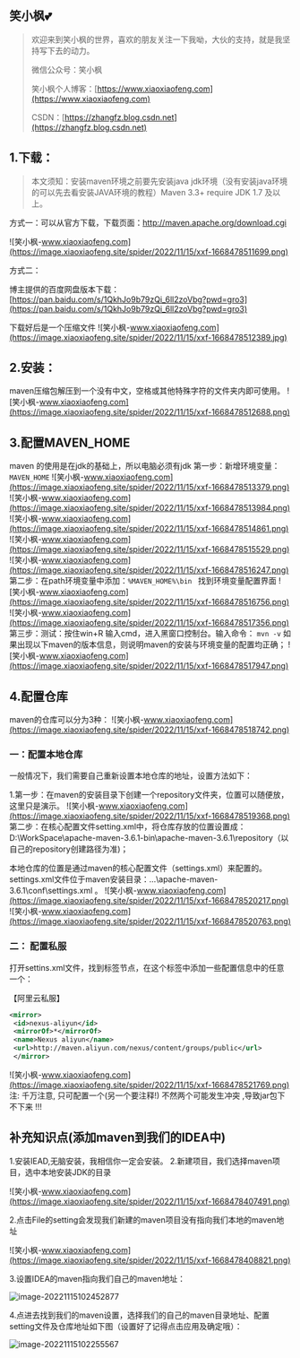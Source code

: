 ## 笑小枫💕

> 欢迎来到笑小枫的世界，喜欢的朋友关注一下我呦，大伙的支持，就是我坚持写下去的动力。
>
> 微信公众号：笑小枫
>
> 笑小枫个人博客：[https://www.xiaoxiaofeng.com](https://www.xiaoxiaofeng.com)
>
> CSDN：[https://zhangfz.blog.csdn.net](https://zhangfz.blog.csdn.net)



## 1.下载： ##

> 本文须知：安装maven环境之前要先安装java jdk环境（没有安装java环境的可以先去看安装JAVA环境的教程）Maven 3.3+ require JDK 1.7 及以上。

方式一：可以从官方下载，下载页面：http://maven.apache.org/download.cgi 

![笑小枫-www.xiaoxiaofeng.com](https://image.xiaoxiaofeng.site/spider/2022/11/15/xxf-1668478511699.png)

方式二：

博主提供的百度网盘版本下载：[https://pan.baidu.com/s/1QkhJo9b79zQi_6ll2zoVbg?pwd=gro3](https://pan.baidu.com/s/1QkhJo9b79zQi_6ll2zoVbg?pwd=gro3)



下载好后是一个压缩文件
![笑小枫-www.xiaoxiaofeng.com](https://image.xiaoxiaofeng.site/spider/2022/11/15/xxf-1668478512389.jpg)

## 2.安装： ##

maven压缩包解压到一个没有中文，空格或其他特殊字符的文件夹内即可使用。
![笑小枫-www.xiaoxiaofeng.com](https://image.xiaoxiaofeng.site/spider/2022/11/15/xxf-1668478512688.png)

## 3.配置MAVEN\_HOME ##

maven 的使用是在jdk的基础上，所以电脑必须有jdk
第一步：新增环境变量：`MAVEN_HOME`
![笑小枫-www.xiaoxiaofeng.com](https://image.xiaoxiaofeng.site/spider/2022/11/15/xxf-1668478513379.png)
![笑小枫-www.xiaoxiaofeng.com](https://image.xiaoxiaofeng.site/spider/2022/11/15/xxf-1668478513984.png)
![笑小枫-www.xiaoxiaofeng.com](https://image.xiaoxiaofeng.site/spider/2022/11/15/xxf-1668478514861.png)
![笑小枫-www.xiaoxiaofeng.com](https://image.xiaoxiaofeng.site/spider/2022/11/15/xxf-1668478515529.png)
![笑小枫-www.xiaoxiaofeng.com](https://image.xiaoxiaofeng.site/spider/2022/11/15/xxf-1668478516247.png)
第二步：在path环境变量中添加：`%MAVEN_HOME%\bin `
找到环境变量配置界面
![笑小枫-www.xiaoxiaofeng.com](https://image.xiaoxiaofeng.site/spider/2022/11/15/xxf-1668478516756.png)
![笑小枫-www.xiaoxiaofeng.com](https://image.xiaoxiaofeng.site/spider/2022/11/15/xxf-1668478517356.png)
第三步：测试：按住win+R 输入cmd，进入黑窗口控制台。输入命令： `mvn -v`
如果出现以下maven的版本信息，则说明maven的安装与环境变量的配置均正确；
![笑小枫-www.xiaoxiaofeng.com](https://image.xiaoxiaofeng.site/spider/2022/11/15/xxf-1668478517947.png)

## 4.配置仓库 ##

maven的仓库可以分为3种：
![笑小枫-www.xiaoxiaofeng.com](https://image.xiaoxiaofeng.site/spider/2022/11/15/xxf-1668478518742.png)
### 一：配置本地仓库
一般情况下，我们需要自己重新设置本地仓库的地址，设置方法如下：

1.第一步：在maven的安装目录下创建一个repository文件夹，位置可以随便放，这里只是演示。
![笑小枫-www.xiaoxiaofeng.com](https://image.xiaoxiaofeng.site/spider/2022/11/15/xxf-1668478519368.png)
第二步：在核心配置文件setting.xml中，将仓库存放的位置设置成：D:\\WorkSpace\\apache-maven-3.6.1-bin\\apache-maven-3.6.1\\repository（以自己的repository创建路径为准)；

本地仓库的位置是通过maven的核心配置文件（settings.xml）来配置的。settings.xml文件位于maven安装目录：…\\apache-maven-3.6.1\\conf\\settings.xml 。
![笑小枫-www.xiaoxiaofeng.com](https://image.xiaoxiaofeng.site/spider/2022/11/15/xxf-1668478520217.png)
![笑小枫-www.xiaoxiaofeng.com](https://image.xiaoxiaofeng.site/spider/2022/11/15/xxf-1668478520763.png)
### 二： 配置私服

打开settins.xml文件，找到<mirrors>标签节点，在这个标签中添加一些配置信息中的任意一个：

【阿里云私服】

```xml
<mirror>
 <id>nexus-aliyun</id>
 <mirrorOf>*</mirrorOf>
 <name>Nexus aliyun</name>
 <url>http://maven.aliyun.com/nexus/content/groups/public</url>
 </mirror>
```

![笑小枫-www.xiaoxiaofeng.com](https://image.xiaoxiaofeng.site/spider/2022/11/15/xxf-1668478521769.png)
注: 千万注意, 只可配置一个(另一个要注释!) 不然两个可能发生冲突 ,导致jar包下不下来 !!!

## 补充知识点(添加maven到我们的IDEA中)

1.安装IEAD,无脑安装，我相信你一定会安装。
2.新建项目，我们选择maven项目，选中本地安装JDK的目录

![笑小枫-www.xiaoxiaofeng.com](https://image.xiaoxiaofeng.site/spider/2022/11/15/xxf-1668478407491.png)

2.点击File的setting会发现我们新建的maven项目没有指向我们本地的maven地址

![笑小枫-www.xiaoxiaofeng.com](https://image.xiaoxiaofeng.site/spider/2022/11/15/xxf-1668478408821.png)

3.设置IDEA的maven指向我们自己的maven地址：

![image-20221115102452877](https://image.xiaoxiaofeng.site/article/img/2022/11/15/xxf-20221115102454.png)

4.点进去找到我们的maven设置，选择我们的自己的maven目录地址、配置setting文件及仓库地址如下图（设置好了记得点击应用及确定哦）：

![image-20221115102255567](https://image.xiaoxiaofeng.site/article/img/2022/11/15/xxf-20221115102258.png)
